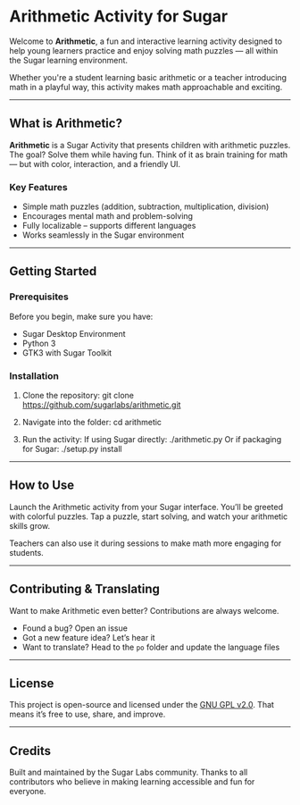 # Arithmetic Activity for Sugar

Welcome to **Arithmetic**, a fun and interactive learning activity designed to help young learners practice and enjoy solving math puzzles — all within the Sugar learning environment.

Whether you're a student learning basic arithmetic or a teacher introducing math in a playful way, this activity makes math approachable and exciting.

---

## What is Arithmetic?

**Arithmetic** is a Sugar Activity that presents children with arithmetic puzzles. The goal? Solve them while having fun. Think of it as brain training for math — but with color, interaction, and a friendly UI.

### Key Features
- Simple math puzzles (addition, subtraction, multiplication, division)
- Encourages mental math and problem-solving
- Fully localizable – supports different languages
- Works seamlessly in the Sugar environment

---

## Getting Started

### Prerequisites
Before you begin, make sure you have:
- Sugar Desktop Environment
- Python 3
- GTK3 with Sugar Toolkit

### Installation

1. Clone the repository:
git clone https://github.com/sugarlabs/arithmetic.git

2. Navigate into the folder:
cd arithmetic

3. Run the activity:
If using Sugar directly:
./arithmetic.py
Or if packaging for Sugar:
./setup.py install

---

## How to Use

Launch the Arithmetic activity from your Sugar interface. You’ll be greeted with colorful puzzles. Tap a puzzle, start solving, and watch your arithmetic skills grow.

Teachers can also use it during sessions to make math more engaging for students.

---

## Contributing & Translating

Want to make Arithmetic even better? Contributions are always welcome.

- Found a bug? Open an issue
- Got a new feature idea? Let’s hear it
- Want to translate? Head to the `po` folder and update the language files

---

## License

This project is open-source and licensed under the [GNU GPL v2.0](https://www.gnu.org/licenses/old-licenses/gpl-2.0.en.html). That means it’s free to use, share, and improve.

---

## Credits

Built and maintained by the Sugar Labs community.
Thanks to all contributors who believe in making learning accessible and fun for everyone.


